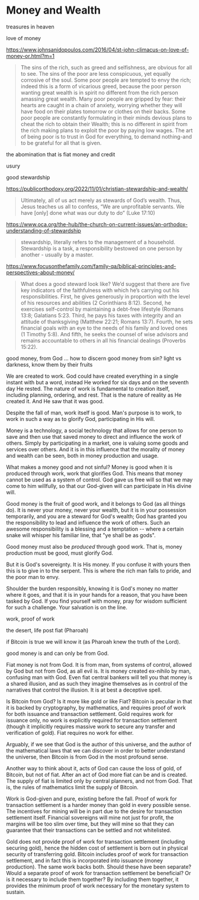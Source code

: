 # Money and Wealth

treasures in heaven

love of money

https://www.johnsanidopoulos.com/2016/04/st-john-climacus-on-love-of-money-or.html?m=1

> The sins of the rich, such as greed and selfishness, are obvious for all to see. The sins of the poor are less conspicuous, yet equally corrosive of the soul. Some poor people are tempted to envy the rich; indeed this is a form of vicarious greed, because the poor person wanting great wealth is in spirit no different from the rich person amassing great wealth. Many poor people are gripped by fear: their hearts are caught in a chain of anxiety, worrying whether they will have food on their plates tomorrow or clothes on their backs. Some poor people are constantly formulating in their minds devious plans to cheat the rich to obtain their Wealth; this is no different in spirit from the rich making plans to exploit the poor by paying low wages. The art of being poor is to trust in God for everything, to demand nothing-and to be grateful for all that is given.




the abomination that is fiat money and credit

usury

good stewardship

https://publicorthodoxy.org/2022/11/01/christian-stewardship-and-wealth/

> Ultimately, all of us act merely as stewards of God’s wealth. Thus, Jesus teaches us all to confess, “We are unprofitable servants. We have [only] done what was our duty to do” (Luke 17:10)

https://www.oca.org/the-hub/the-church-on-current-issues/an-orthodox-understanding-of-stewardship

> stewardship, literally refers to the management of a household. Stewardship is a task, a responsibility bestowed on one person by another - usually by a master.


https://www.focusonthefamily.com/family-qa/biblical-principles-and-perspectives-about-money/

> What does a good steward look like? We’d suggest that there are five key indicators of the faithfulness with which he’s carrying out his responsibilities. First, he gives generously in proportion with the level of his resources and abilities (2 Corinthians 8:12). Second, he exercises self-control by maintaining a debt-free lifestyle (Romans 13:8; Galatians 5:23. Third, he pays his taxes with integrity and an attitude of thanksgiving (Matthew 22:21; Romans 13:7). Fourth, he sets financial goals with an eye to the needs of his family and loved ones (1 Timothy 5:8). And fifth, he seeks the counsel of wise advisors and remains accountable to others in all his financial dealings (Proverbs 15:22).


good money, from God ... how to discern good money from sin? light vs darkness, know them by their fruits 

We are created to work. God could have created everything in a single instant with but a word, instead He worked for six days and on the seventh day He rested. The nature of work is fundamental to creation itself, including planning, ordering, and rest. That is the nature of reality as He created it. And He saw that it was good.

Despite the fall of man, work itself is good. Man's purpose is to work, to work in such a way as to glorify God, participating in His will.

Money is a technology, a social technology that allows for one person to save and then use that saved money to direct and influence the work of others. Simply by participating in a market, one is valuing some goods and services over others. And it is in this influence that the morality of money and wealth can be seen, both in money production and usage.

What makes a money good and not sinful? Money is good when it is produced through work, work that glorifies God. This means that money cannot be used as a system of control. God gave us free will so that we may come to him willfully, so that our God-given will can participate in His divine will.

Good money is the fruit of good work, and it belongs to God (as all things do). It is never your money, never your wealth, but it is in your possession temporarily, and you are a steward for God's wealth; God has granted you the responsibility to lead and influence the work of others. Such an awesome responsibility is a blessing and a temptation -- where a certain snake will whisper his familiar line, that "ye shall be as gods".

Good money must also be *produced* through good work. That is, money production must be good, must glorify God.

But it is God's sovereignty. It is His money. If you confuse it with yours then this is to give in to the serpent. This is where the rich man falls to pride, and the poor man to envy.

Shoulder the burden responsibly, knowing it is God's money no matter where it goes, and that it is in your hands for a reason, that you have been tasked by God. If you find yourself with money, pray for wisdom sufficient for such a challenge. Your salvation is on the line.


work, proof of work 

the desert, life post fiat (Pharoah)

if Bitcoin is true we will know it (as Pharoah knew the truth of the Lord).

good money is and can only be from God.

Fiat money is not from God. It is from man, from systems of control, allowed by God but not from God, as all evil is. It is money created ex-nihilo by man, confusing man with God. Even fiat central bankers will tell you that money is a shared illusion, and as such they imagine themselves as in control of the narratives that control the illusion. It is at best a deceptive spell.

Is Bitcoin from God? Is it more like gold or like Fiat? Bitcoin is peculiar in that it is backed by cryptography, by mathematics, and requires proof of work for both issuance and transaction settlement. Gold requires work for issuance only, no work is explicitly required for transaction settlement (though it implicitly requires massive work to secure any transfer and verification of gold). Fiat requires no work for either. 

Arguably, if we see that God is the author of this universe, and the author of the mathematical laws that we can discover in order to better understand the universe, then Bitcoin is from God in the most profound sense.

Another way to think about it, acts of God can cause the loss of gold, of Bitcoin, but not of fiat. After an act of God more fiat can be and is created. The supply of fiat is limited only by central planners, and not from God. That is, the rules of mathematics limit the supply of Bitcoin.

Work is God-given and pure, existing before the fall. Proof of work for transaction settlement is a harder money than gold in every possible sense. The incentives for mining will be in part due to the desire for transaction settlement itself. Financial sovereigns will mine not just for profit, the margins will be too slim over time, but they will mine so that they can guarantee that their transactions can be settled and not whitelisted.

Gold does not provide proof of work for transaction settlement (including securing gold), hence the hidden cost of settlement is born out in physical security of transferring gold.
Bitcoin includes proof of work for transaction settlement, and in fact this is incorporated into issuance (money production). The same work backs both. Should these have been separate? Would a separate proof of work for transaction settlement be beneficial? Or is it necessary to include them together? 
By including them together, it provides the minimum proof of work necessary for the monetary system to sustain.






















